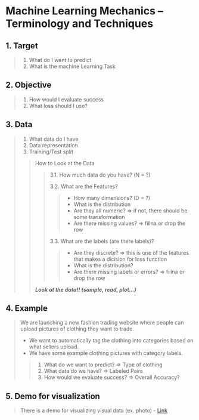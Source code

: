 # Machine Learning Mechanics – Terminology and Techniques

## 1. Target
> 1. What do I want to predict
> 2. What is the machine Learning Task

## 2. Objective
> 1. How would I evaluate success
> 2. What loss should I use?

## 3. Data
> 1. What data do I have
> 2. Data representation
> 3. Training/Test split
>> How to Look at the Data
>>> 3.1. How much data do you have? (N = ?)
>>> 
>>> 3.2. What are the Features?
>>>> - How many dimensions? (D = ?)
>>>> - What is the distribution
>>>> - Are they all numeric? => if not, there should be some transformation
>>>> - Are there missing values? => fillna or drop the row
>>>> 
>>> 3.3. What are the labels (are there labels)?
>>>> - Are they discrete? => this is one of the features that makes a dicision for loss function
>>>> - What is the distribution?
>>>> - Are there missing labels or errors? => fillna or drop the row
>>
>> ***Look at the data!! (sample, read, plot...)***

## 4. Example
> We are launching a new fashion trading website where people
can upload pictures of clothing they want to trade.
> - We want to automatically tag the clothing into categories based
on what sellers upload.
> - We have some example clothing pictures with category labels.
>> 1. What do we want to predict? => Type of clothing
>> 2. What data do we have? => Labeled Pairs
>> 3. How would we evaluate success? => Overall Accuracy?

## 5. Demo for visualization
> There is a demo for visualizing visual data (ex. photo) - [Link](https://colab.research.google.com/github/BerkeleyML/fa25-student/blob/main/lec/lec03/lec03.ipynb?authuser=1#scrollTo=Mtq3dxa3nMRq)




 
